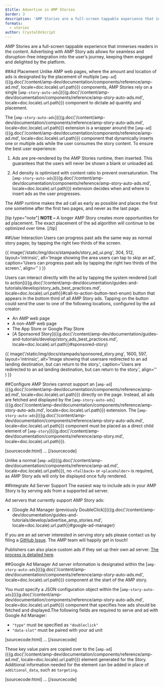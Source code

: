 ```yaml
---
$title: Advertise in AMP Stories
$order: 3
description: 'AMP Stories are a full-screen tappable experience that immerses readers in the content. Advertising with AMP Story ads allows for seamless and disruption-free...'
formats:
  - stories
author: CrystalOnScript
---
```


AMP Stories are a full-screen tappable experience that immerses readers in the content. Advertising with AMP Story ads allows for seamless and disruption-free integration into the user’s journey, keeping them engaged and delighted by the platform.

##Ad Placement
Unlike AMP web pages, where the amount and location of ads is designated by the placement of multiple [`amp-ad`]({{g.doc('/content/amp-dev/documentation/components/reference/amp-ad.md', locale=doc.locale).url.path}}) components, AMP Stories rely on a single  [`amp-story-auto-ads`]({{g.doc('/content/amp-dev/documentation/components/reference/amp-story-auto-ads.md', locale=doc.locale).url.path}}) component to dictate ad quantity and placement.

The [`amp-story-auto-ads`]({{g.doc('/content/amp-dev/documentation/components/reference/amp-story-auto-ads.md', locale=doc.locale).url.path}}) extension is a wrapper around the [`amp-ad`]({{g.doc('/content/amp-dev/documentation/components/reference/amp-ad.md', locale=doc.locale).url.path}}) component that dynamically inserts one or multiple ads while the user consumes the story content. To ensure the best user experience:

1. Ads are pre-rendered by the AMP Stories runtime, then inserted. This guarantees that the users will never be shown a blank or unloaded ad.

2. Ad density is optimised with content ratio to prevent oversaturation. The [`amp-story-auto-ads`]({{g.doc('/content/amp-dev/documentation/components/reference/amp-story-auto-ads.md', locale=doc.locale).url.path}}) extension decides when and where to insert ads as the user progresses.

The AMP runtime makes the ad call as early as possible and places the first one sometime after the first two pages, and never as the last page.

<amp-anim width=360 height=640 src="/static/img/docs/stampads/stamp_gif_ad.gif">
  <amp-img placeholder width=360 height=640 src="/static/img/docs/stampads/stamp_gif_still.png">
  </amp-img>
</amp-anim>

[tip type="note"]
**NOTE –** A longer AMP Story creates more opportunities for ad placement. The exact placement of the ad algorithm will continue to be optimized over time.
[/tip]

##User Interaction
Users can progress past ads the same way as normal story pages; by tapping the right two thirds of the screen.

{{ image('/static/img/docs/stampads/story_ad_ui.png', 304, 512, layout='intrinsic', alt='Image showing the area users can tap to skip an ad', caption='Users can progress past ads by tapping the right two thirds of the screen.', align='' ) }}

Users can interact directly with the ad by tapping the system rendered [call to action]({{g.doc('/content/amp-dev/documentation/guides-and-tutorials/develop/story_ads_best_practices.md', locale=doc.locale).url.path}}#call-to-action-button-text-enum) button that appears in the bottom third of all AMP Story ads. Tapping on the button could send the user to one of the following locations, configured by the ad creator:

* An AMP web page
* A non-AMP web page
* The App Store or Google Play Store
* [A Sponsored Story]({{g.doc('/content/amp-dev/documentation/guides-and-tutorials/develop/story_ads_best_practices.md', locale=doc.locale).url.path}}#sponsored-story)

{{ image('/static/img/docs/stampads/sponsored_story.png', 1600, 597, layout='intrinsic', alt='Image showing that usersare redirected to an ad landing destination, but can return to the story.', caption='Users are redirected to an ad landing destination, but can return to the story.', align='' ) }}

##Configure
AMP Stories cannot support an [`amp-ad`]({{g.doc('/content/amp-dev/documentation/components/reference/amp-ad.md', locale=doc.locale).url.path}}) directly on the page. Instead, all ads are fetched and displayed by the [`amp-story-auto-ads`]({{g.doc('/content/amp-dev/documentation/components/reference/amp-story-auto-ads.md', locale=doc.locale).url.path}}) extension. The [`amp-story-auto-ads`]({{g.doc('/content/amp-dev/documentation/components/reference/amp-story-auto-ads.md', locale=doc.locale).url.path}}) component must be placed as a direct child element of [`amp-story`]({{g.doc('/content/amp-dev/documentation/components/reference/amp-story.md', locale=doc.locale).url.path}}).

[sourcecode:html]
<amp-story>
  <amp-story-auto-ads>
    <script type="application/json">
      {
        "ad-attributes": {
          // ad server configuration
        }
      }
    </script>
  </amp-story-auto-ads>
  <amp-story-page>
  ...
</amp-story>
[/sourcecode]

Unlike a normal [`amp-ad`]({{g.doc('/content/amp-dev/documentation/components/reference/amp-ad.md', locale=doc.locale).url.path}}), no `<fallback>` or `<placeholder>` is required, as AMP Story ads will only be displayed once fully rendered.

##Integrate Ad Server Support
The easiest way to include ads in your AMP Story is by serving ads from a supported ad server.

Ad servers that currently support AMP Story ads:

* [Google Ad Manager (previously  DoubleClick)]({{g.doc('/content/amp-dev/documentation/guides-and-tutorials/develop/advertise_amp_stories.md', locale=doc.locale).url.path}}#google-ad-manager)

If you are an ad server interested in serving story ads please contact us by filing a [GitHub Issue](https://github.com/ampproject/amphtml/issues/new). The AMP team will happily get in touch!

Publishers can also place custom ads if they set up their own ad server. [The process is detailed here](https://github.com/ampproject/amphtml/blob/master/extensions/amp-story/amp-story-ads.md#publisher-placed-ads).

##Google Ad Manager
Ad server information is designated within the [`amp-story-auto-ads`]({{g.doc('/content/amp-dev/documentation/components/reference/amp-story-auto-ads.md', locale=doc.locale).url.path}}) component at the start of the AMP story.

You must specify a JSON configuration object within the [`amp-story-auto-ads`]({{g.doc('/content/amp-dev/documentation/components/reference/amp-story-auto-ads.md', locale=doc.locale).url.path}}) component that specifies how ads should be fetched and displayed.The following fields are required to serve and ad with Google Ad Manager:

* `"type"`  must be specified as `"doubleclick"`
* `"data-slot"` must be paired with your ad unit

[sourcecode:html]
<amp-story>
  <amp-story-auto-ads>
    <script type="application/json">
      {
        "ad-attributes": {
          "type": "doubleclick",
          "data-slot": "/30497360/a4a/amp_story_dfp_example"
        }
      }
    </script>
  </amp-story-auto-ads>
  <amp-story-page>
  ...
</amp-story>
[/sourcecode]

These key value pairs are copied over to the [`amp-ad`]({{g.doc('/content/amp-dev/documentation/components/reference/amp-ad.md', locale=doc.locale).url.path}}) element generated for the Story. Additional information needed for the element can be added in place of `additional_data`, such as `targeting`.

[sourcecode:html]
<amp-story>
  <amp-story-auto-ads>
    <script type="application/json">
     {
       "ad-attributes": {
         "type": "doubleclick",
         "data-slot": "/30497360/a4a/amp_story_dfp_example",
         "additional_data": "additional_data_information"
       }
     }
    </script>
  </amp-story-auto-ads>
  <amp-story-page>
  ...
</amp-story>
[/sourcecode]
